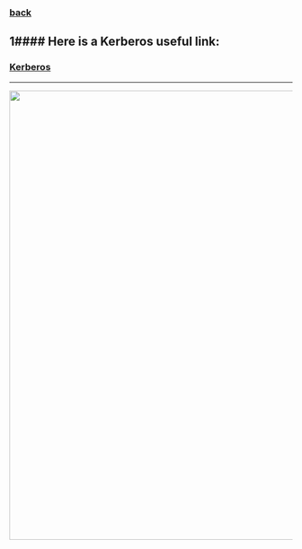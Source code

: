 ### [back](https://github.com/alaamimi/Piscine-42/tree/master/Shell/shell00)

1#### Here is a Kerberos useful link:
------------------------------------------------------------------------------------------------------------------------------------------------
### [Kerberos](https://www.roguelynn.com/words/explain-like-im-5-kerberos/?fbclid=IwAR25Mf4XjM1teYggK_4XNe9keDd3LC1jKWbstLcs_ibvgZEV_gOcyrq_xtE)
------------------------------------------------------------------------------------------------------------------------------------------------

</p>
<p align="center">
<img src="https://i.pinimg.com/originals/ed/61/a9/ed61a9e728c7799c86383a8b0783806e.jpg" width = "800">
</p>